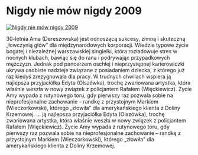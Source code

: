 Nigdy nie mów nigdy 2009 
=============
[![Nigdy nie mów nigdy 2009 ](http://vidos.pl/images/player.gif)](http://vidos.pl/nigdy-nie-mow-nigdy-2009)

 30-letnia Ama (Dereszowska) jest odnoszącą sukcesy, zimną i skuteczną „łowczynią głów” dla międzynarodo­wych korporacji. Wiedzie typowe życie bogatej i niezależnej warszawskiej singielki, która rozładowuje stres w nocnych klubach, bawiąc się do rana i podrywając przypadkowych mężczyzn. Jednak pod pancerzem oschłej i nieprzystępnej karierowiczki ukrywa osobiste nadzieje związane z posiadaniem dziecka, z którego już raz kiedyś zrezygnowała dla pracy. W trudnych chwilach wspiera ją najlepsza przyjaciółka Edyta (Olszówka), tro­chę zwariowana artystka, która właśnie weszła w nowy związek z policjantem Rafałem (Więckiewicz). Życie Amy wypada z rutynowego toru, gdy pierwszy raz pozwala sobie na nieprofesjonalne zachowanie – randkę z przystojnym Markiem (Wieczorkowski), którego „złowiła” dla amerykańskiego klienta z Doliny Krzemowej.  ... ją najlepsza przyjaciółka Edyta (Olszówka), tro­chę zwariowana artystka, która właśnie weszła w nowy związek z policjantem Rafałem (Więckiewicz). Życie Amy wypada z rutynowego toru, gdy pierwszy raz pozwala sobie na nieprofesjonalne zachowanie – randkę z przystojnym Markiem (Wieczorkowski), którego „złowiła” dla amerykańskiego klienta z Doliny Krzemowej.
